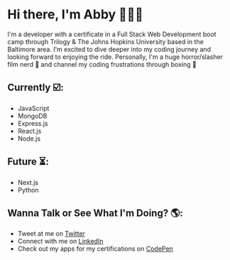 # Hi there, I'm Abby 👩🏻‍💻

I'm a developer with a certificate in a Full Stack Web Development boot camp through Trilogy & The Johns Hopkins University based in the Baltimore area. I'm excited to dive deeper into my coding journey and looking forward to enjoying the ride. Personally, I'm a huge horror/slasher film nerd 👻 and channel my coding frustrations through boxing 🥊 


## Currently ☑️:

- JavaScript
- MongoDB
- Express.js
- React.js
- Node.js


## Future ⏳:

- Next.js
- Python


## Wanna Talk or See What I'm Doing? 🌎:

- Tweet at me on <a href="https://twitter.com/ablizben">Twitter</a> 
- Connect with me on <a href="https://www.linkedin.com/in/abigail-benjamin-b1a881154/">LinkedIn</a>
- Check out my apps for my certifications on <a href="https://codepen.io/ablizben">CodePen</a>


